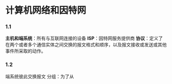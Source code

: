 # 计算机网络和因特网
### 1.1
**主机和端系统**：所有与互联网连接的设备
**ISP**：因特网服务提供商
**协议**：定义了在两个或者多个通信实体之间交换的报文格式和顺序，以及报文接收或发送或其他事件所采取的动作。
### 1.2
端系统彼此交换报文
分组：为了从